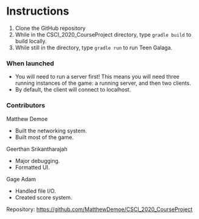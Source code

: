 # Instructions
1. Clone the GitHub repository
2. While in the CSCI_2020_CourseProject directory, type `gradle build` to build locally.
3. While still in the directory, type `gradle run` to run Teen Galaga.

### When launched
- You will need to run a server first! This means you will need three running instances of the game: a running server, and then two clients. 
- By default, the client will connect to localhost.

### Contributors

Matthew Demoe
- Built the networking system.
- Built most of the game.

Geerthan Srikantharajah
- Major debugging.
- Formatted UI.

Gage Adam
- Handled file I/O.
- Created score system.

Repository: https://github.com/MatthewDemoe/CSCI_2020_CourseProject
